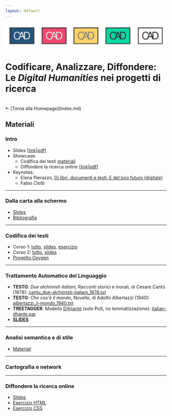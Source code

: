 ```yaml
---
layout: default
---
```


![CAD-logo](assets/img/CAD-logo-long.png)

# Codificare, Analizzare, Diffondere: <br />Le *Digital Humanities* nei progetti di ricerca
<br/>
&#11025; [Torna alla Homepage](index.md)
<br/>

## Materiali


### Intro

- Slides [[link](https://elespdn.github.io/talks/20190719_verona/20190719_introDH.html#/)&#x7c;[pdf](materiali/intro/CADverona_intro.pdf)]
- Showcase:
	- Codifica dei testi [materiali](materiali/tei/showcase.zip)
	- Diffondere la ricerca online [[link](https://elespdn.github.io/talks/20190719_verona/20190719_showcase.html#/)&#x7c;[pdf](materiali/intro/showcase)]
- Keynotes:
	- Elena Pierazzo, [Di libri, documenti e testi. E del loro futuro (digitale)]()
	- Fabio Ciotti

---

### Dalla carta alla schermo

- [Slides](materiali/ocr/Bazzaco_pptCAD2019.pdf)
- [Bibliografia](materiali/ocr/bibliografia_OCR_per_umanisti.pdf)

---

### Codifica dei testi

- Corso 1: [tutto](materiali/tei/corso_1.zip), [slides](https://github.com/CADottorato/sito/blob/master/materiali/tei/corso_1/TEI_1.md), [esercizio](https://github.com/CADottorato/sito/blob/master/materiali/tei/corso_1/Esercizio_1/Esercizio_1.md)
- Corso 2: [tutto](materiali/tei/corso_2.zip), [slides](https://github.com/CADottorato/sito/blob/master/materiali/tei/corso_2/TEI_2.md) 
- [Progetto Oxygen](materiali/tei/Corso_2019_07_16_Verona.xpr)


---

### Trattamento Automatico del Linguaggio

- **TESTO**: _Due alchimisti italiani_, Racconti storici e morali, di Cesare Cantù (1878): [cantu_due-alchimisti-italiani_1878.txt](materiali/nlp/cantu_due-alchimisti-italiani_1878.txt)
- **TESTO**: _Che cos'è il mondo_, Novelle, di Adolfo Albertazzi (1940): [albertazzi_il-mondo_1940.txt](materiali/nlp/albertazzi_il-mondo_1940.txt)
- **TREETAGGER**: Modello [D(h)ante](https://dh.fbk.eu/D%28h%29ante) (solo PoS, no lemmatizzazione): [italian-dhante.par](materiali/nlp/italian-dhante.par)
- **[SLIDES](materiali/nlp/slides/index.html)**


---


### Analisi semantica e di stile

- [Materiali](https://owncloud.gwdg.de/index.php/s/XsziMPRXz8kRWWU)

---

### Cartografia e network


--- 

### Diffondere la ricerca online

- [Slides](https://elespdn.github.io/talks/20190719_verona/20190719_webPubVerona.html#/)
- [Esercizio HTML](https://cadottorato.github.io/sito/materiali/pub/exerciseHTML.zip)
- [Esercizio CSS](https://cadottorato.github.io/sito/materiali/pub/CSS.zip)